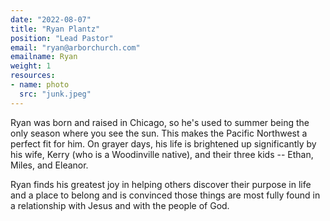 ```yaml
---
date: "2022-08-07"
title: "Ryan Plantz"
position: "Lead Pastor"
email: "ryan@arborchurch.com"
emailname: Ryan
weight: 1
resources:
- name: photo
  src: "junk.jpeg"
---
```


Ryan was born and raised in Chicago, so he's used to summer being the only season where you see the sun. This makes the Pacific Northwest a perfect fit for him. On grayer days, his life is brightened up significantly by his wife, Kerry (who is a Woodinville native), and their three kids -- Ethan, Miles, and Eleanor.

Ryan finds his greatest joy in helping others discover their purpose in life and a place to belong and is convinced those things are most fully found in a relationship with Jesus and with the people of God. 
